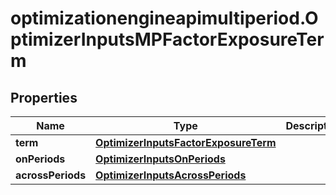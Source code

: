 # optimizationengineapimultiperiod.OptimizerInputsMPFactorExposureTerm

## Properties

Name | Type | Description | Notes
------------ | ------------- | ------------- | -------------
**term** | [**OptimizerInputsFactorExposureTerm**](OptimizerInputsFactorExposureTerm.md) |  | [optional] 
**onPeriods** | [**OptimizerInputsOnPeriods**](OptimizerInputsOnPeriods.md) |  | [optional] 
**acrossPeriods** | [**OptimizerInputsAcrossPeriods**](OptimizerInputsAcrossPeriods.md) |  | [optional] 


